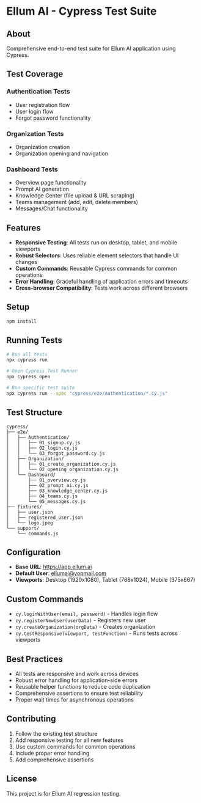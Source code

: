 # Ellum AI - Cypress Test Suite

## About

Comprehensive end-to-end test suite for Ellum AI application using Cypress.

## Test Coverage

### Authentication Tests
- User registration flow
- User login flow  
- Forgot password functionality

### Organization Tests
- Organization creation
- Organization opening and navigation

### Dashboard Tests
- Overview page functionality
- Prompt AI generation
- Knowledge Center (file upload & URL scraping)
- Teams management (add, edit, delete members)
- Messages/Chat functionality

## Features

- **Responsive Testing**: All tests run on desktop, tablet, and mobile viewports
- **Robust Selectors**: Uses reliable element selectors that handle UI changes
- **Custom Commands**: Reusable Cypress commands for common operations
- **Error Handling**: Graceful handling of application errors and timeouts
- **Cross-browser Compatibility**: Tests work across different browsers

## Setup

```bash
npm install
```

## Running Tests

```bash
# Run all tests
npx cypress run

# Open Cypress Test Runner
npx cypress open

# Run specific test suite
npx cypress run --spec "cypress/e2e/Authentication/*.cy.js"
```

## Test Structure

```
cypress/
├── e2e/
│   ├── Authentication/
│   │   ├── 01_signup.cy.js
│   │   ├── 02_login.cy.js
│   │   └── 03_forgot_password.cy.js
│   ├── Organization/
│   │   ├── 01_create_organization.cy.js
│   │   └── 02_opening_organization.cy.js
│   └── Dashboard/
│       ├── 01_overview.cy.js
│       ├── 02_prompt_ai.cy.js
│       ├── 03_knowledge_center.cy.js
│       ├── 04_teams.cy.js
│       └── 05_messages.cy.js
├── fixtures/
│   ├── user.json
│   ├── registered_user.json
│   └── logo.jpeg
└── support/
    └── commands.js
```

## Configuration

- **Base URL**: https://app.ellum.ai
- **Default User**: ellumai@yopmail.com
- **Viewports**: Desktop (1920x1080), Tablet (768x1024), Mobile (375x667)

## Custom Commands

- `cy.loginWithUser(email, password)` - Handles login flow
- `cy.registerNewUser(userData)` - Registers new user
- `cy.createOrganization(orgData)` - Creates organization
- `cy.testResponsive(viewport, testFunction)` - Runs tests across viewports

## Best Practices

- All tests are responsive and work across devices
- Robust error handling for application-side errors
- Reusable helper functions to reduce code duplication
- Comprehensive assertions to ensure test reliability
- Proper wait times for asynchronous operations

## Contributing

1. Follow the existing test structure
2. Add responsive testing for all new features
3. Use custom commands for common operations
4. Include proper error handling
5. Add comprehensive assertions

## License

This project is for Ellum AI regression testing.
